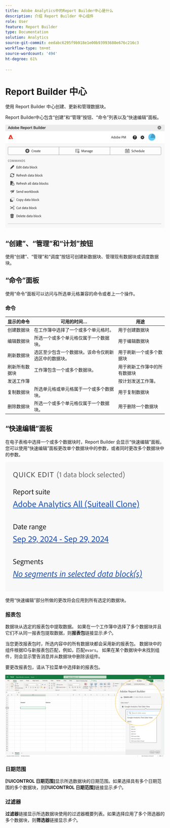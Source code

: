 ```yaml
---
title: Adobe Analytics中的Report Builder中心是什么
description: 介绍 Report Builder 中心组件
role: User
feature: Report Builder
type: Documentation
solution: Analytics
source-git-commit: eedabc6295f9b918e1e00b93993680e676c216c3
workflow-type: tm+mt
source-wordcount: '494'
ht-degree: 61%

---
```


# Report Builder 中心

使用 Report Builder 中心创建、更新和管理数据块。

Report Builder中心包含“创建”和“管理”按钮、“命令”列表以及“快速编辑”面板。

<img src="./assets/hub51.png" alt="Report Builder 中心"/>


## “创建”、“管理”和“计划”按钮

使用“创建”、“管理”和“调度”按钮可创建新数据块、管理现有数据块或调度数据块。

## “命令”面板

使用“命令”面板可以访问与所选单元格兼容的命令或者上一个操作。

### 命令

| 显示的命令 | 可用的时间… | 用途 |
|------|------------------|--------|
| 创建数据块 | 在工作簿中选择了一个或多个单元格时。 | 用于创建数据块 |
| 编辑数据块 | 所选一个或多个单元格仅属于一个数据块。 | 用于编辑数据块 |
| 刷新数据块 | 选区至少包含一个数据块。该命令仅刷新选区中的数据块。 | 用于刷新一个或多个数据块 |
| 刷新所有数据块 | 工作簿包含一个或多个数据块。 | 用于刷新工作簿中的所有数据块 |
| 发送工作簿 |   | 按计划发送工作簿。 |
| 复制数据块 | 所选单元格或单元格属于一个或多个数据块。 | 用于复制数据块 |
| 删除数据块 | 所选一个或多个单元格仅属于一个数据块。 | 用于删除一个数据块 |

## “快速编辑”面板

在电子表格中选择一个或多个数据块时，Report Builder 会显示“快速编辑”面板。您可以使用“快速编辑”面板更改单个数据块中的参数，或者同时更改多个数据块中的参数。

![Report Builder中的“快速编辑”面板](./assets/hub2.png)

使用“快速编辑”部分所做的更改将会应用到所有选定的数据块。

### 报表包

数据块从选定的报表包中提取数据。 如果在一个工作簿中选择了多个数据块并且它们不从同一报表包提取数据，则&#x200B;**报表包**&#x200B;链接显示&#x200B;*多个*。

当您更改报表包时，所选内容中的所有数据块都会采用新的报表包。 数据块中的组件根据ID与新报表包匹配，例如，匹配```evars```。 如果在某个数据块中未找到组件，则会显示警告消息并从数据块中删除该组件。

要更改报表包，请从下拉菜单中选择新的报表包。

![Report Builder中心显示报表包下拉菜单。](./assets/image16.png)

### 日期范围

**[!UICONTROL 日期范围]**&#x200B;显示所选数据块的日期范围。如果选择具有多个日期范围的多个数据块，则&#x200B;**[!UICONTROL 日期范围]**&#x200B;链接显示&#x200B;*多个*。

### 过滤器

**过滤器**&#x200B;链接显示所选数据块使用的过滤器概要列表。如果选择应用了多个筛选器的多个数据块，则&#x200B;**筛选器**&#x200B;链接显示&#x200B;*多个*。
